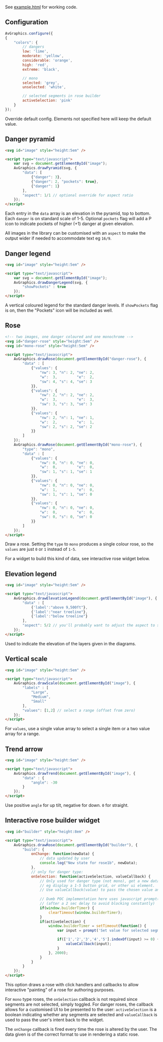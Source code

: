 See [example.html](example.html) for working code.

## Configuration

```javascript
AvGraphics.configure({
{
	"colors": {
		// dangers
		low: 'lime',
		moderate: 'yellow',
		considerable: 'orange',
		high: 'red',
		extreme: 'black',

		// mono
		selected: 'grey',
		unselected: 'white',

		// selected segments in rose builder
		activeSelection: 'pink'
	}
});
```

Override default config. Elements not specified here will keep the default value.

## Danger pyramid

```html
<svg id="image" style="height:5em" />

<script type="text/javascript">
	var svg = document.getElementById("image");
	AvGraphics.drawPyramid(svg, {
		"data": [
			{"danger": 3},
			{"danger": 2, "pockets": true},
			{"danger": 1}
		],
		"aspect": 1/1 // optional override for aspect ratio
	});
</script>
```

Each entry in the `data` array is an elevation in the pyramid, top to bottom.
Each `danger` is on standard scale of 1-5.
Optional `pockets` flag will add a P icon to indicate pockets of higher (+1) danger at given elevation.

All images in the library can be customised with an `aspect` to make the output wider if needed to accommodate text eg `16/9`.

## Danger legend

```html
<svg id="image" style="height:5em" />

<script type="text/javascript">
	var svg = document.getElementById("image");
	AvGraphics.drawDangerLegend(svg, {
		"showPockets" : true
	});
</script>
```

A vertical coloured legend for the standard danger levels.
If `showPockets` flag is on, then the "Pockets" icon will be included as well.

## Rose

```html
<!-- two images, one danger coloured and one monochrome -->
<svg id="danger-rose" style="height:5em" />
<svg id="mono-rose" style="height:5em" />

<script type="text/javascript">
	AvGraphics.drawRose(document.getElementById("danger-rose"), {
		"data" : [
			{"values": {
				"nw": 3, "n": 2, "ne": 2,
				"w":  3,         "e":  2,
				"sw": 4, "s": 4, "se": 3
			}},
			{"values": {
				"nw": 2, "n": 2, "ne": 2,
				"w":  3,         "e":  3,
				"sw": 3, "s": 3, "se": 3
			}},
			{"values": {
				"nw": 2, "n": 1, "ne": 1,
				"w":  2,         "e":  1,
				"sw": 2, "s": 2, "se": 2
			}}
		]
	});
	AvGraphics.drawRose(document.getElementById("mono-rose"), {
		"type": "mono",
		"data" : [
			{"values": {
				"nw": 0, "n": 0, "ne": 0,
				"w":  0,         "e":  0,
				"sw": 1, "s": 1, "se": 1
			}},
			{"values": {
				"nw": 0, "n": 0, "ne": 0,
				"w":  1,         "e":  0,
				"sw": 1, "s": 1, "se": 0
			}},
			{"values": {
				"nw": 0, "n": 0, "ne": 0,
				"w":  0,         "e":  0,
				"sw": 0, "s": 0, "se": 0
			}}
		]
	});
</script>
```

Draw a rose.
Setting the `type` to `mono` produces a single colour rose, so the `values` are just `0` or `1` instead of `1-5`.

For a widget to build this kind of data, see interactive rose widget below.

## Elevation legend

```html
<svg id="image" style="height:5em" />

<script type="text/javascript">
	AvGraphics.drawElevationLegend(document.getElementById("image"), {
		"data" : [
			{'label':"above 9,500ft"},
			{'label':"near treeline"},
			{'label':"below treeline"}
		],
		"aspect": 5/2 // you'll probably want to adjust the aspect to suit the text labels
	});
</script>
```

Used to indicate the elevation of the layers given in the diagrams.

## Vertical scale

```html
<svg id="image" style="height:5em" />

<script type="text/javascript">
	AvGraphics.drawScale(document.getElementById("image"), {
		"labels" : [
			"Large",
			"Medium",
			"Small"
		],
		"values": [1,2] // select a range (offset from zero)
	});
</script>
```

For `values`, use a single value array to select a single item or a two value array for a range.

## Trend arrow

```html
<svg id="image" style="height:5em" />

<script type="text/javascript">
	AvGraphics.drawTrend(document.getElementById("image"), {
		"data" : {
			"angle": -30
		}
	});
</script>
```

Use positive `angle` for up tilt, negative for down. `0` for straight.

## Interactive rose builder widget

```html
<svg id="builder" style="height:8em" />

<script type="text/javascript">
	AvGraphics.drawRose(document.getElementById("builder"), {
		"build": {
			onChange: function(newData) {
				// data updated by user
				console.log("New state for rose1b", newData);
			},
			// only for danger type:
			onSelection: function(activeSelection, valueCallback) {
				// Only used for danger type (not mono), get a new data value from the user
				// eg display a 1-5 button grid, or other ui element.
				// Use valueCallback(value) to pass the chosen value and update the rose
				
				// Dumb POC implementation here uses javascript prompt() to get value
				// (after a 2 sec delay to avoid blocking constantly)
				if(window.builderTimer) {
					clearTimeout(window.builderTimer);
				}
				if(activeSelection) {
					window.builderTimer = setTimeout(function() {
						var input = prompt('Set value for selected segments', '');

						if(['1','2','3','4','5'].indexOf(input) >= 0) {
							valueCallback(input);
						}
					}, 2000);
				}
			}
		}
	});
</script>
```

This option draws a rose with click handlers and callbacks to allow interactive "painting" of a rose for authoring purposes.

For `mono` type roses, the `onSelection` callback is not required since segments are not selected, simply toggled. For danger roses, the callback allows for a customised UI to be presented to the user: `activeSelection` is a boolean indicating whether any segments are selected and `valueCallback` is used to pass the user's intent back to the widget.

The `onChange` callback is fired every time the rose is altered by the user. The data given is of the correct format to use in rendering a static rose.

